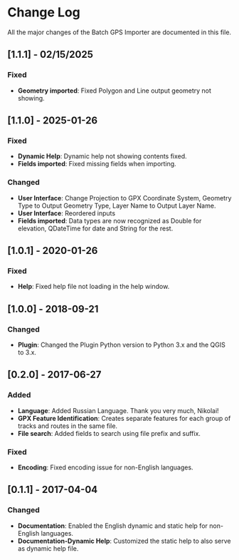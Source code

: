 ﻿# Change Log
All the major changes of the Batch GPS Importer are documented in this file.

## [1.1.1] - 02/15/2025

### Fixed
- **Geometry imported**: Fixed Polygon and Line output geometry not showing.

## [1.1.0] - 2025-01-26

### Fixed
- **Dynamic Help**: Dynamic help not showing contents fixed.
- **Fields imported**: Fixed missing fields when importing.

### Changed
- **User Interface**: Change Projection to GPX Coordinate System, Geometry Type to Output Geometry Type, Layer Name to Output Layer Name.
- **User Interface**: Reordered inputs
- **Fields imported**: Data types are now recognized as Double for elevation, QDateTime for date and String for the rest.

## [1.0.1] - 2020-01-26

### Fixed
- **Help**: Fixed help file not loading in the help window.

## [1.0.0] - 2018-09-21

### Changed
- **Plugin**: Changed the Plugin Python version to Python 3.x and the QGIS to 3.x.


## [0.2.0] - 2017-06-27

### Added
- **Language**: Added Russian Language. Thank you very much, Nikolai!
- **GPX Feature Identification**: Creates separate features for each group of tracks and routes in the same file.
- **File search**: Added fields to search using file prefix and suffix.

### Fixed
- **Encoding**: Fixed encoding issue for non-English languages.


## [0.1.1] - 2017-04-04

### Changed
- **Documentation**: Enabled the English dynamic and static help for non-English languages.
- **Documentation-Dynamic Help**: Customized the static help to also serve as dynamic help file.
